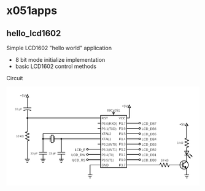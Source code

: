 # x051apps

## hello_lcd1602

Simple LCD1602 "hello world" application
- 8 bit mode initialize implementation
- basic LCD1602 control methods

Circuit

<img src="hello_lcd1602/circuit_hello_lcd1602.png">

